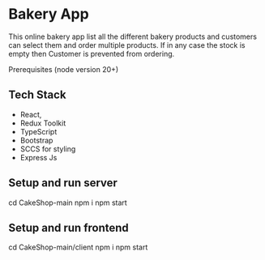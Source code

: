 # Bakery App

This online bakery app list all the different bakery products and customers can select them and order multiple products. If in any case the stock is empty then Customer is prevented from ordering.

Prerequisites
(node version 20+)

## Tech Stack

- React,
- Redux Toolkit
- TypeScript
- Bootstrap
- SCCS for styling
- Express Js

## Setup and run server

cd CakeShop-main
npm i
npm start

## Setup and run frontend

cd CakeShop-main/client
npm i
npm start
